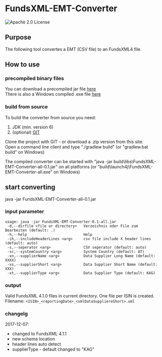 # FundsXML-EMT-Converter

![Apache 2.0 License](https://img.shields.io/badge/LICENSE-Apache_2.0-yellow.svg)

## Purpose
The following tool convertes a EMT (CSV file) to an FundsXML4 file.

## How to use


### precompiled binary files
You can download a precompiled jar file [here](https://github.com/karlkauc/FundsXML-EMT-Converter/blob/master/build/libs/FundsXML-EMT-Converter-0.1-all.jar?raw=true)  
There is also a Windows compiled .exe file [here](https://github.com/karlkauc/FundsXML-EMT-Converter/blob/master/build/launch4j/FundsXML-EMT-Converter-all.exe?raw=true)

### build from source
To build the converter from source you need:
1. JDK (min. version 6)
2. (optional)  [GIT](https://git-scm.com/downloads) 

Clone the project with GIT - or download a .zip version from this site.  
Open a command line client and type "./gradlew build" (or "gradlew.bat build" on Windows)

The compiled converter can be started with "java -jar build\libs\FundsXML-EMT-Converter-all-0.1.jar" on all platforms (or "build\launch4j\FundsXML-EMT-Converter-all.exe" on Windows)

## start converting
java -jar FundsXML-EMT-Converter-all-0.1.jar 
   
  
### input parameter
```
usage: java -jar FundsXML-EMT-Converter-0.1-all.jar
 -d,--dirfile <file or directory>   Verzeichnis oder File zum Bearbeiten (default: .)
 -h,--help                          Help
 -ih,--includeHeaderLines <arg>     csv file include X header lines (default: auto)
 -s,--seperator <arg>               CSV seperator (default: auto)
 -sc,--systemCountry <arg>          System Country (default: AT)
 -xn,--supplierName <arg>           Data Supplier Long Name (default: XXXX)
 -xs,--supplierShort <arg>          Data Supplier Short Name (default: XXX)
 -xt,--supplierType <arg>           Data Supplier Type (default: KAG)

```



### output
Valid FundsXML 4.1.0 files in current directory.
One file per ISIN is created.  
Filename: ```<ISIN>_<reportingDate>_<xmlDataSuppliereShort>.xml```


### changelg
2017-12-07: 
* changed to FundsXML 4.1.1
* new schema location
* header lines auto detect
* supplierType - default changed to "KAG"

